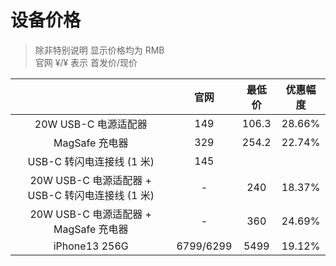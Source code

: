 
# 设备价格

> 除非特别说明 显示价格均为 RMB  
> 官网 ¥/¥ 表示 首发价/现价

||官网|最低价|优惠幅度|
|:---:|:---:|:---:|:---:|
|20W USB-C 电源适配器| 149|106.3|28.66%|
|MagSafe 充电器|329|254.2|22.74%|
|USB-C 转闪电连接线 (1 米)|145|||
|20W USB-C 电源适配器 + USB-C 转闪电连接线 (1 米)|-| 240|18.37%|
|20W USB-C 电源适配器 + MagSafe 充电器|-| 360|24.69%|
|iPhone13 256G|6799/6299|5499|19.12%|
